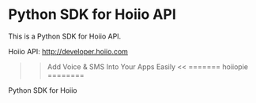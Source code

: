 Python SDK for Hoiio API
========================

This is a Python SDK for Hoiio API.

Hoiio API: http://developer.hoiio.com

>> Add Voice & SMS Into Your Apps Easily <<
=======
hoiiopie
========

Python SDK for Hoiio
